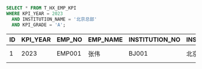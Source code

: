```sql
SELECT * FROM T_HX_EMP_KPI 
WHERE KPI_YEAR = 2023 
  AND INSTITUTION_NAME = '北京总部' 
  AND KPI_GRADE = 'A';
````

| ID | KPI\_YEAR | EMP\_NO | EMP\_NAME | INSTITUTION\_NO | INSTITUTION\_NAME | JOB\_NO | JOB\_NAME | SCORE | JOB\_RANK | JOB\_TOTAL | REGION\_RANK | REGION\_TOTAL | REMARK | CREATE\_USER | UPDATE\_USER | KPI\_GRADE | CREATE\_TIME        | UPDATE\_TIME        |
| -- | --------- | ------- | --------- | --------------- | ----------------- | ------- | --------- | ----- | --------- | ---------- | ------------ | ------------- | ------ | ------------ | ------------ | ---------- | ------------------- | ------------------- |
| 1  | 2023      | EMP001  | 张伟        | BJ001           | 北京总部              | POS001  | 高级工程师     | 95.50 | 1         | 2          | 3            | 4             | None   | admin        | admin        | A          | 2025-05-12 19:21:56 | 2025-05-12 19:22:45 |

